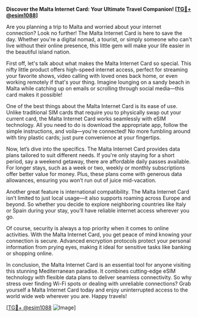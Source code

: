 **Discover the Malta Internet Card: Your Ultimate Travel Companion! [[TG💪+ @esim1088](https://t.me/s/esim1088)]**

Are you planning a trip to Malta and worried about your internet connection? Look no further! The Malta Internet Card is here to save the day. Whether you're a digital nomad, a tourist, or simply someone who can't live without their online presence, this little gem will make your life easier in the beautiful island nation.

First off, let's talk about what makes the Malta Internet Card so special. This nifty little product offers high-speed internet access, perfect for streaming your favorite shows, video calling with loved ones back home, or even working remotely if that's your thing. Imagine lounging on a sandy beach in Malta while catching up on emails or scrolling through social media—this card makes it possible!

One of the best things about the Malta Internet Card is its ease of use. Unlike traditional SIM cards that require you to physically swap out your current card, the Malta Internet Card works seamlessly with eSIM technology. All you need to do is download the appropriate app, follow the simple instructions, and voila—you're connected! No more fumbling around with tiny plastic cards; just pure convenience at your fingertips.

Now, let’s dive into the specifics. The Malta Internet Card provides data plans tailored to suit different needs. If you're only staying for a short period, say a weekend getaway, there are affordable daily passes available. For longer stays, such as a week or two, weekly or monthly subscriptions offer better value for money. Plus, these plans come with generous data allowances, ensuring you won’t run out of juice mid-vacation.

Another great feature is international compatibility. The Malta Internet Card isn’t limited to just local usage—it also supports roaming across Europe and beyond. So whether you decide to explore neighboring countries like Italy or Spain during your stay, you’ll have reliable internet access wherever you go.

Of course, security is always a top priority when it comes to online activities. With the Malta Internet Card, you get peace of mind knowing your connection is secure. Advanced encryption protocols protect your personal information from prying eyes, making it ideal for sensitive tasks like banking or shopping online.

In conclusion, the Malta Internet Card is an essential tool for anyone visiting this stunning Mediterranean paradise. It combines cutting-edge eSIM technology with flexible data plans to deliver seamless connectivity. So why stress over finding Wi-Fi spots or dealing with unreliable connections? Grab yourself a Malta Internet Card today and enjoy uninterrupted access to the world wide web wherever you are. Happy travels!

[[TG💪+ @esim1088](https://t.me/s/esim1088) ![Image](https://i.postimg.cc/Y0z9fWf4/image.png)]